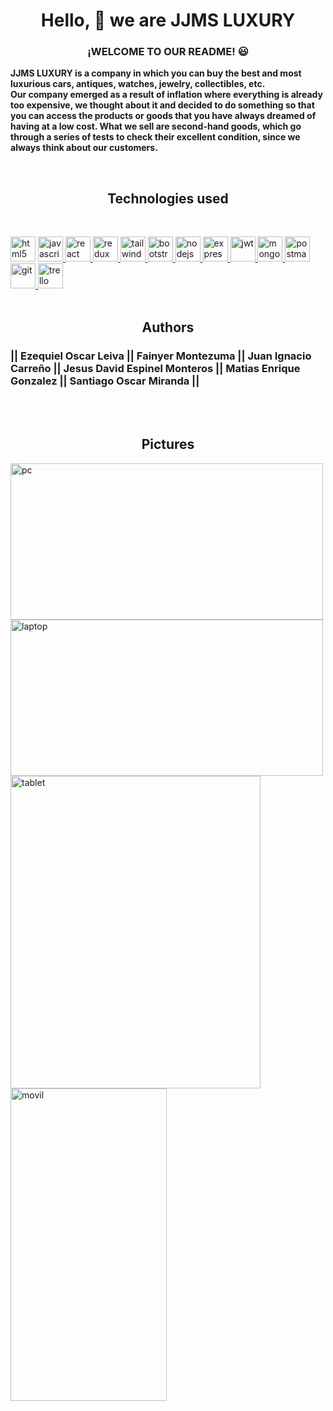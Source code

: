 <h1 align="center">Hello, 👋 we are JJMS LUXURY</h1>

<h3 align="center">¡WELCOME TO OUR README! 😃</h3>

<b>JJMS LUXURY is a company in which you can buy the best and most luxurious cars, antiques, watches, jewelry, collectibles, etc.<br>
Our company emerged as a result of inflation where everything is already too expensive, we thought about it and decided to do something so that you can access the products or goods that you have always dreamed of having at a low cost. What we sell are second-hand goods, which go through a series of tests to check their excellent condition, since we always think about our customers.</b> 

<br/>
<h2 align="center">Technologies used</h2><br/>
<p align="left">
<a href="https://www.w3.org/html/" target="_blank"> <img src="https://upload.wikimedia.org/wikipedia/commons/thumb/3/38/HTML5_Badge.svg/600px-HTML5_Badge.svg.png" alt="html5" width="40" height="40"/></a> 
<a href="https://developer.mozilla.org/en-US/docs/Web/JavaScript" target="_blank"> <img src="https://upload.wikimedia.org/wikipedia/commons/thumb/9/99/Unofficial_JavaScript_logo_2.svg/1024px-Unofficial_JavaScript_logo_2.svg.png" alt="javascript" width="40" height="40"/> </a> 
<a href="https://reactjs.org/" target="_blank"> <img src="https://seeklogo.com/images/R/react-logo-7B3CE81517-seeklogo.com.png" alt="react" width="40" height="40"/> </a> 
<a href="https://redux.js.org" target="_blank"> <img src="https://seeklogo.com/images/R/redux-logo-9CA6836C12-seeklogo.com.png" alt="redux" width="40" height="40"/> 
<a href="https://#/" target="_blank"> <img src="https://img.icons8.com/color/512/tailwind_css.png" alt="tailwind" width="40" height="40"/> </a> 
<a href="https://#/" target="_blank"> <img src="https://img.icons8.com/color/2x/bootstrap.png" alt="bootstrap" width="40" height="40"/> </a> 
<a href="https://nodejs.org" target="_blank"> <img src="https://cdn.jsdelivr.net/gh/devicons/devicon/icons/nodejs/nodejs-plain.svg" alt="nodejs" height="40"/> </a>
<a href="https://expressjs.com" target="_blank"> <img src="https://cdn.jsdelivr.net/gh/devicons/devicon/icons/express/express-original.svg" alt="express" height="40"/> </a> 
<a href="https://#/" target="_blank"> <img src="https://www.outsystems.com/Forge_CW/_image.aspx/Q8LvY--6WakOw9afDCuuGdwTbEGfzuLXjOBYSvkSwH4=/jwt" alt="jwt" height="40"/> </a>
<a href="https://#/" target="_blank"> <img src="https://img.icons8.com/color/48/000000/mongodb.png" alt="mongodb" height="40"/> </a>
<a href="https://postman.com" target="_blank"> <img src="https://www.vectorlogo.zone/logos/getpostman/getpostman-icon.svg" alt="postman" width="40" height="40"/> </a> 
<a href="https://git-scm.com/" target="_blank"> <img src="https://www.vectorlogo.zone/logos/git-scm/git-scm-icon.svg" alt="git" width="40" height="40"/> </a>
<a href="https://#/" target="_blank"> <img src="https://th.bing.com/th?q=Trello+Icon.png&w=120&h=120&c=1&rs=1&qlt=90&cb=1&pid=InlineBlock&mkt=es-AR&cc=AR&setlang=es&adlt=moderate&t=1&mw=247" alt="trello" width="40" height="40"/> </a><br/><br/>


<h2 align="center">Authors</h2>

<h3>|| Ezequiel Oscar Leiva || Fainyer Montezuma || Juan Ignacio Carreño || Jesus David Espinel Monteros || Matias Enrique Gonzalez || Santiago Oscar Miranda ||</h3><br/><br/>


<h2 align="center">Pictures</h2>

<a href="https://#/" target="_blank"> <img src="https://res.cloudinary.com/dr1abzs6h/image/upload/v1669163780/jjms_dp6nuu.png" alt="pc" width="500" height="250"/> </a>
<a href="https://#/" target="_blank"> <img src="https://res.cloudinary.com/dr1abzs6h/image/upload/v1669163779/jjmslaptop_terdkt.png" alt="laptop" width="500" height="250"/> </a>
<a href="https://#/" target="_blank"> <img src="https://res.cloudinary.com/dr1abzs6h/image/upload/v1669163779/jjmstablet_vkbbt4.png" alt="tablet" width="400" height="500"/> </a>
<a href="https://#/" target="_blank"> <img src="https://res.cloudinary.com/dr1abzs6h/image/upload/v1669163778/jjmsmovil_d5agtl.png" alt="movil" width="250" height="500"/> </a>
